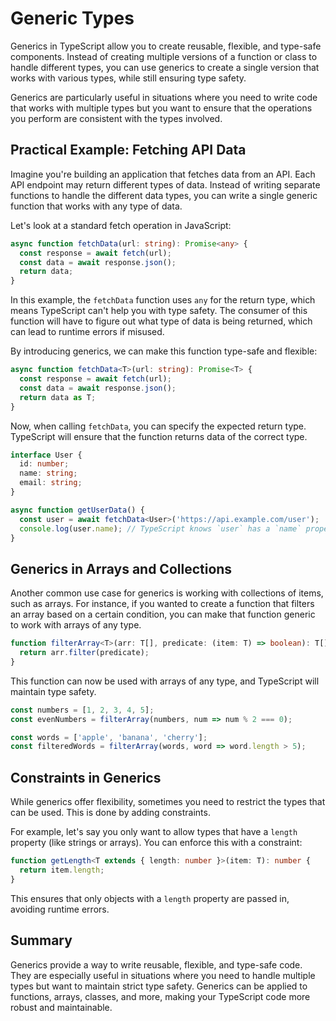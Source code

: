 # Generic Types

Generics in TypeScript allow you to create reusable, flexible, and type-safe components. Instead of creating multiple versions of a function or class to handle different types, you can use generics to create a single version that works with various types, while still ensuring type safety.

Generics are particularly useful in situations where you need to write code that works with multiple types but you want to ensure that the operations you perform are consistent with the types involved.

## Practical Example: Fetching API Data

Imagine you're building an application that fetches data from an API. Each API endpoint may return different types of data. Instead of writing separate functions to handle the different data types, you can write a single generic function that works with any type of data.

Let's look at a standard fetch operation in JavaScript:

```ts
async function fetchData(url: string): Promise<any> {
  const response = await fetch(url);
  const data = await response.json();
  return data;
}
```

In this example, the `fetchData` function uses `any` for the return type, which means TypeScript can't help you with type safety. The consumer of this function will have to figure out what type of data is being returned, which can lead to runtime errors if misused.

By introducing generics, we can make this function type-safe and flexible:

```ts
async function fetchData<T>(url: string): Promise<T> {
  const response = await fetch(url);
  const data = await response.json();
  return data as T;
}
```

Now, when calling `fetchData`, you can specify the expected return type. TypeScript will ensure that the function returns data of the correct type.

```ts
interface User {
  id: number;
  name: string;
  email: string;
}

async function getUserData() {
  const user = await fetchData<User>('https://api.example.com/user');
  console.log(user.name); // TypeScript knows `user` has a `name` property
}
```

## Generics in Arrays and Collections

Another common use case for generics is working with collections of items, such as arrays. For instance, if you wanted to create a function that filters an array based on a certain condition, you can make that function generic to work with arrays of any type.

```ts
function filterArray<T>(arr: T[], predicate: (item: T) => boolean): T[] {
  return arr.filter(predicate);
}
```

This function can now be used with arrays of any type, and TypeScript will maintain type safety.

```ts
const numbers = [1, 2, 3, 4, 5];
const evenNumbers = filterArray(numbers, num => num % 2 === 0);

const words = ['apple', 'banana', 'cherry'];
const filteredWords = filterArray(words, word => word.length > 5);
```

## Constraints in Generics

While generics offer flexibility, sometimes you need to restrict the types that can be used. This is done by adding constraints.

For example, let's say you only want to allow types that have a `length` property (like strings or arrays). You can enforce this with a constraint:

```ts
function getLength<T extends { length: number }>(item: T): number {
  return item.length;
}
```

This ensures that only objects with a `length` property are passed in, avoiding runtime errors.

## Summary

Generics provide a way to write reusable, flexible, and type-safe code. They are especially useful in situations where you need to handle multiple types but want to maintain strict type safety. Generics can be applied to functions, arrays, classes, and more, making your TypeScript code more robust and maintainable.

